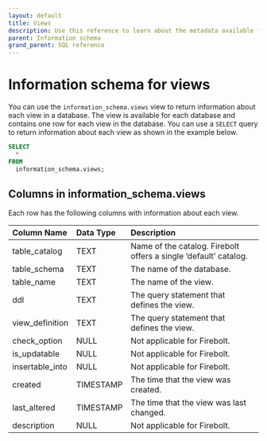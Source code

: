 ```yaml
---
layout: default
title: Views
description: Use this reference to learn about the metadata available for Firebolt views using the information schema.
parent: Information schema
grand_parent: SQL reference
---
```


# Information schema for views
You can use the `information_schema.views` view to return information about each view in a database. The view is available for each database and contains one row for each view in the database. You can use a `SELECT` query to return information about each view as shown in the example below.

```sql
SELECT
  *
FROM
  information_schema.views;
```

## Columns in information_schema.views

Each row has the following columns with information about each view.

| Column Name                 | Data Type   | Description |
| :---------------------------| :-----------| :-----------|
| table_catalog               | TEXT      | Name of the catalog. Firebolt offers a single ‘default’ catalog. |
| table_schema                | TEXT      | The name of the database. |
| table_name                  | TEXT      | The name of the view. |
| ddl                         | TEXT      | The query statement that defines the view. |
| view_definition             | TEXT      | The query statement that defines the view. |
| check_option                | NULL        | Not applicable for Firebolt. |
| is_updatable                | NULL        | Not applicable for Firebolt. |
| insertable_into             | NULL        | Not applicable for Firebolt. |
| created                     | TIMESTAMP   | The time that the view was created. |
| last_altered                | TIMESTAMP   | The time that the view was last changed. |
| description                 | NULL        | Not applicable for Firebolt. |

